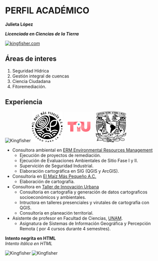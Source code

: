 # PERFIL ACADÉMICO

**Julieta López**

***Licenciada en Ciencias de la Tierra***

<p><a href="https://www.linkedin.com/in/julietalopher" target="_blank">
<img src="kingfisher.jpg" alt="kingfisher.com" width="150" height="100">
</a></p>

## Áreas de interes  
1. Seguridad Hídrica
2. Gestión integral de cuencas
3. Ciencia Ciudadana
4. Fitoremediación.

## Experiencia
<img src="https://www.erm.com/contentassets/5db737464e734daba2c2c49b85cf7045/erm-logo.jpg" alt="Kingfisher" width="150" height="100" /> <img src="logo.png" alt="Kingfisher" width="100" height="100" /> <img src="TIU.png" alt="Kingfisher" width="100" height="100" /> <img src="unam.png" alt="Kingfisher" width="100" height="100" />

- Consultora ambiental en [ERM Environmental Resources Management](https://www.erm.com)
  - Ejecución de proyectos de remediación.
  - Ejecución de Evaluaciones Ambientales de Sitio Fase I y II.
  - Supervición de Seguridad Industrial.
  - Elaboración cartográfica en SIG (QGIS y ArcGIS).
- Consultoria en [El Maíz Más Pequeño A.C.](https://www.elmaizmaspequeno.org/)
   - Elaboración de cartografía.
- Consultora en [Taller de Innovación Urbana](https://innovacionurbana.teachable.com/)
  - Consultoria en cartografía y generación de datos cartograficos socioeconómicos y ambientales.
  - Intructora en talleres presenciales y virutales de cartografía con QGIS.
  - Consultoría en planeación territorial.
- Asistente de profesor en Facultad de Ciencias, [UNAM](https://www.unam.mx/).
  - Asignatura de Sistemas de Información Geográfica y Percepción Remota ( por 4 cursos durante 4 semestres).

<strong>Intento negrita en HTML</strong>  
<em>Intento itálica en HTML</em>

<img src="kingfisher.jpg" alt="Kingfisher" width="100" height="100" /> <img src="kingfisher.jpg" alt="Kingfisher" width="100" height="75" />
